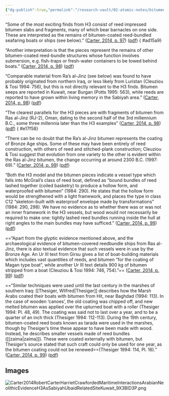 ```yaml
---
{"dg-publish":true,"permalink":"/research-vault/02-atomic-notes/bitumen-on-mesopotamian-reed-boats/"}
---
```


“Some of the most exciting finds from H3 consist of reed impressed bitumen slabs and fragments, many of which bear barnacles on one side. These are interpreted as the remains of bitumen-coated reed-bundled seafaring boats or ships (see below).” ([Carter, 2014, p. 97](zotero://select/library/items/95QP46HC)) ([pdf](zotero://open-pdf/library/items/HDYMAYDV?page=8&annotation=6QBP7Z73))
{ #ad15a9}


“Another interpretation is that the pieces represent the remains of other bitumen-coated reed-bundle structures whose function involves submersion, e.g. fish-traps or fresh-water containers to be towed behind boats.” ([Carter, 2014, p. 98](zotero://select/library/items/95QP46HC)) ([pdf](zotero://open-pdf/library/items/HDYMAYDV?page=9&annotation=QXSIPAQ2))

“Comparable material from Ra’s al-Jinz (see below) was found to have probably originated from northern Iraq, or less likely from Luristan (Cleuziou & Tosi 1994: 756), but this is not directly relevant to the H3 finds. Bitumen seeps are reported in Kuwait, near Burgan (Potts 1995: 563), while reeds are reported to have grown within living memory in the Sabiyah area.” ([Carter, 2014, p. 98](zotero://select/library/items/95QP46HC)) ([pdf](zotero://open-pdf/library/items/HDYMAYDV?page=9&annotation=FS5PSAVI))

“The clearest parallels for the H3 pieces are with fragments of bitumen from Ras al-Jinz (RJ-2), Oman, dating to the second half of the 3rd millennium B.C., some three millennia later than the H3 examples” ([Carter, 2014, p. 98](zotero://select/library/items/95QP46HC)) ([pdf](zotero://open-pdf/library/items/HDYMAYDV?page=9&annotation=9RECWVG5))
{ #e17f58}


“There can be no doubt that the Ra’s al-Jinz bitumen represents the coating of Bronze Age ships. Some of these may have been entirely of reed construction, with others of reed and stitched-plank construction; Cleuziou & Tosi suggest that evolution from one variety to the other is evident within the Ras al-Jinz bitumen, the change occurring at around 2300 B.C. (1997: 69).” ([Carter, 2014, p. 99](zotero://select/library/items/95QP46HC)) ([pdf](zotero://open-pdf/library/items/HDYMAYDV?page=10&annotation=4WKYJLJV))

“Both the H3 model and the bitumen pieces indicate a vessel type which falls into McGrail’s class of reed boat, defined as “bound bundles of reed lashed together (coiled basketry) to produce a hollow form, and waterproofed with bitumen” (1984: 290). He states that the hollow form would be strengthened with a light framework, and places the type in class C12 “skeleton-built with waterproof envelope made by transformations” (1984: 290, 298). We have no evidence as to whether there was or was not an inner framework in the H3 vessels, but wood would not necessarily be required to make one: tightly lashed reed bundles running inside the hull at right angles to the main bundles may have sufficed.” ([Carter, 2014, p. 99](zotero://select/library/items/95QP46HC)) ([pdf](zotero://open-pdf/library/items/HDYMAYDV?page=10&annotation=QEIFDNAA))


==“Apart from the glyptic evidence mentioned above, and the archaeological evidence of bitumen-covered reedbundle ships from Ras al-Jinz, there is also textual evidence that such vessels were in use by the Bronze Age. An Ur III text from Girsu gives a list of boat-building materials which includes vast quantities of reeds, and bitumen “for the coating of Magan type boat”, while another Ur III text details 900 kg of bitumen stripped from a boat (Cleuziou & Tosi 1994: 746, 754).”== ([Carter, 2014, p. 99](zotero://select/library/items/95QP46HC)) ([pdf](zotero://open-pdf/library/items/HDYMAYDV?page=10&annotation=ZMEDBB9B))

==“Similar techniques were used until the last century in the marshes of southern Iraq: [[Thesiger, WIlfred\|Thesiger]] describes how the Marsh Arabs coated their boats with bitumen from Hit, near Baghdad (1994: 113). In the case of wooden ‘canoes’, the old coating was chipped off, and new melted bitumen was applied over the upturned boat with a roller (Thesiger 1994: Pl. 48, 49). The coating was said not to last over a year, and to be a quarter of an inch thick (Thesiger 1994: 112-113). During the 19th century, bitumen-coated reed boats known as tarada were used in the marshes, though by Thesiger’s time these appear to have been made with wood. Instead, he describes smaller vessels made of reed bundles ([[zaima\|zaima]]). These were coated externally with bitumen, but Thesiger’s source stated that such craft could only be used for one year, as the bitumen coating could not be renewed==(Thesiger 1994: 114, Pl. 16).” ([Carter, 2014, p. 99](zotero://select/library/items/95QP46HC)) ([pdf](zotero://open-pdf/library/items/HDYMAYDV?page=10&annotation=W4GVX26G))

## Images

![Carter2014RobertCarterHarrietCrawfordedMaritimeInteractionsArabianNeolithicEvidenceH3AsSabiyahUbaidRelatedSiteKuwait_9X3BID3P.png](/img/user/zz%20Images%20Dump/Carter2014RobertCarterHarrietCrawfordedMaritimeInteractionsArabianNeolithicEvidenceH3AsSabiyahUbaidRelatedSiteKuwait_9X3BID3P.png)